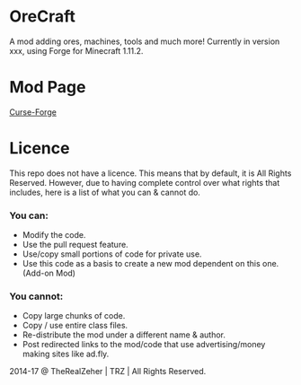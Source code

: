 OreCraft
=============
A mod adding ores, machines, tools and much more! Currently in version xxx, using Forge for Minecraft 1.11.2.

# Mod Page
[Curse-Forge]()

# Licence
This repo does not have a licence. This means that by default, it is All Rights Reserved. However, due to having complete control over what rights that includes, here is a list of what you can & cannot do.

### You can:
- Modify the code.
- Use the pull request feature.
- Use/copy small portions of code for private use.
- Use this code as a basis to create a new mod dependent on this one. (Add-on Mod)

### You cannot:
- Copy large chunks of code.
- Copy / use entire class files.
- Re-distribute the mod under a different name & author.
- Post redirected links to the mod/code that use advertising/money making sites like ad.fly.

2014-17 @ TheRealZeher | TRZ | All Rights Reserved.
